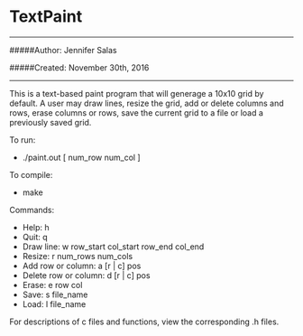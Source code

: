 # TextPaint

___
#####Author: Jennifer Salas

#####Created: November 30th, 2016
___

This is a text-based paint program that will generage a 10x10 grid by default. A user may draw lines, resize the grid, add or delete columns and rows, erase columns or rows, save the current grid to a file or load a previously saved grid.

To run:
* ./paint.out [ num_row num_col ]

To compile:
* make

Commands:
* Help:        h
* Quit:        q
* Draw line:   w row_start col_start row_end col_end
* Resize:      r num_rows num_cols
* Add row or column:     a [r | c] pos
* Delete row or column:  d [r | c] pos
* Erase:       e row col
* Save:        s file_name
* Load:        l file_name

For descriptions of c files and functions, view the corresponding .h files.
